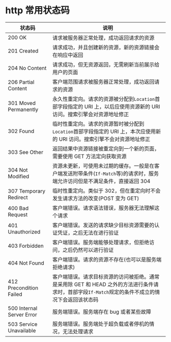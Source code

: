# http 常用状态码

| 状态码                    | 说明                                                                                                                                              |
| ------------------------- | ------------------------------------------------------------------------------------------------------------------------------------------------- |
| 200 OK                    | 请求被服务器正常处理，成功返回请求的资源                                                                                                          |
| 201 Created               | 请求成功，并且创建新的资源，新的资源链接会在响应中返回                                                                                            |
| 204 No Content            | 请求成功，但无资源返回，无需刷新当前展示给用户的页面                                                                                              |
| 206 Partial Content       | 客户端范围请求被服务器正常处理，成功返回请求的资源                                                                                                |
| 301 Moved Permanently     | 永久性重定向。请求的资源被分配到`Location`首部字段指定的 URI 上，以后应使用资源新的 URI 访问。搜索引擎会对资源地址修正                            |
| 302 Found                 | 临时性重定向。请求的资源暂时被分配到`Location`首部字段指定的 URI 上，本次应使用新的 URI 访问。搜索引擎不会对资源地址修正                          |
| 303 See Other             | 返回结果中资源链接被重定向到一个新的页面，需要使用 GET 方法定向获取资源                                                                           |
| 304 Not Modified          | 资源未更新，可使用未过期的缓存。一般是在客户端发送附带条件(`If-Match`等)的请求时，服务端允许访问但是不满足条件，直接返回 304                      |
| 307 Temporary Redirect    | 临时性重定向。类似于 302，但在重定向时不会发生请求方法的改变(POST 变为 GET)                                                                       |
| 400 Bad Request           | 客户端错误。请求语法错误，服务器无法理解这个请求                                                                                                  |
| 401 Unauthorized          | 客户端错误。发送的请求缺少目标资源需要的认证凭证，之后无法在进行验证                                                                              |
| 403 Forbidden             | 客户端错误。服务端能够处理请求，但拒绝访问，之后仍然可以进行验证                                                                                  |
| 404 Not Found             | 客户端错误。请求的资源不存在(也可以是服务端拒绝请求)                                                                                              |
| 412 Precondition Failed   | 客户端错误。请求目标资源的访问被拒绝。通常是采用除 GET 和 HEAD 之外的方法进行条件请求时，首部字段`If-Match`规定的条件不成立的情况下会返回该状态码 |
| 500 Internal Server Error | 服务端错误。服务端存在 bug 或者某些故障                                                                                                           |
| 503 Service Unavailable   | 服务端错误。服务端处于超负载或者停机的情况，无法处理请求                                                                                          |
